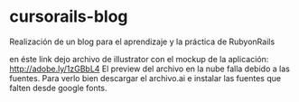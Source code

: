 # cursorails-blog
Realización de un blog para el aprendizaje y la práctica de RubyonRails

 en éste link dejo archivo de illustrator con el mockup de la aplicación: http://adobe.ly/1zGBbL4
 El preview del archivo en la nube falla debido a las fuentes. Para verlo bien descargar el archivo.ai e instalar las fuentes que falten desde google fonts.


